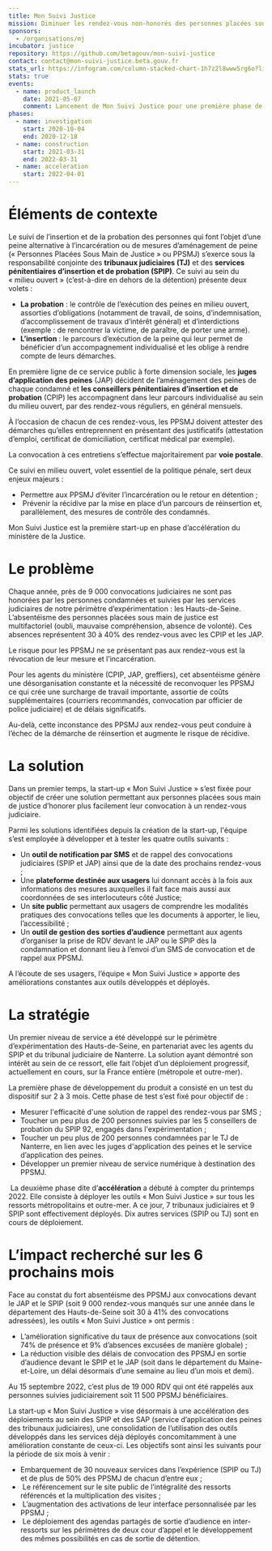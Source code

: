 ```yaml
---
title: Mon Suivi Justice
mission: Diminuer les rendez-vous non-honorés des personnes placées sous main de justice
sponsors:
  - /organisations/mj
incubator: justice
repository: https://github.com/betagouv/mon-suivi-justice
contact: contact@mon-suivi-justice.beta.gouv.fr
stats_url: https://infogram.com/column-stacked-chart-1h7z2l8www5rg6o?live
stats: true
events:
  - name: product_launch
    date: 2021-05-07
    comment: Lancement de Mon Suivi Justice pour une première phase de 6 mois.
phases:
  - name: investigation
    start: 2020-10-04
    end: 2020-12-18
  - name: construction
    start: 2021-03-31
    end: 2022-03-31
  - name: acceleration
    start: 2022-04-01
---
```

# **Éléments de contexte**

Le suivi de l’insertion et de la probation des personnes qui font l’objet d’une peine alternative à l’incarcération ou de mesures d’aménagement de peine (« Personnes Placées Sous Main de Justice » ou PPSMJ) s’exerce sous la responsabilité conjointe des **tribunaux judiciaires (TJ)** et des **services pénitentiaires d’insertion et de probation (SPIP)**. Ce suivi au sein du « milieu ouvert » (c’est-à-dire en dehors de la détention) présente deux volets :

* **La probation** : le contrôle de l’exécution des peines en milieu ouvert, assorties d’obligations (notamment de travail, de soins, d’indemnisation, d’accomplissement de travaux d’intérêt général) et d’interdictions (exemple : de rencontrer la victime, de paraître, de porter une arme).
* **L’insertion** : le parcours d’exécution de la peine qui leur permet de bénéficier d’un accompagnement individualisé et les oblige à rendre compte de leurs démarches.

En première ligne de ce service public à forte dimension sociale, les **juges d’application des peines** (JAP) décident de l’aménagement des peines de chaque condamné et **les conseillers pénitentiaires d’insertion et de probation** (CPIP) les accompagnent dans leur parcours individualisé au sein du milieu ouvert, par des rendez-vous réguliers, en général mensuels.

À l’occasion de chacun de ces rendez-vous, les PPSMJ doivent attester des démarches qu’elles entreprennent en présentant des justificatifs (attestation d’emploi, certificat de domiciliation, certificat médical par exemple).

La convocation à ces entretiens s’effectue majoritairement par **voie postale**.

Ce suivi en milieu ouvert, volet essentiel de la politique pénale, sert deux enjeux majeurs :  

* Permettre aux PPSMJ d’éviter l’incarcération ou le retour en détention ;
*  Prévenir la récidive par la mise en place d’un parcours de réinsertion et, parallèlement, des mesures de contrôle des condamnés. 

Mon Suivi Justice est la première start-up en phase d’accélération du ministère de la Justice.

# **Le problème**

Chaque année, près de 9 000 convocations judiciaires ne sont pas honorées par les personnes condamnées et suivies par les services judiciaires de notre périmètre d’expérimentation : les Hauts-de-Seine. L’absentéisme des personnes placées sous main de justice est multifactoriel (oubli, mauvaise compréhension, absence de volonté). Ces absences représentent 30 à 40% des rendez-vous avec les CPIP et les JAP.

Le risque pour les PPSMJ ne se présentant pas aux rendez-vous est la révocation de leur mesure et l’incarcération.

Pour les agents du ministère (CPIP, JAP, greffiers), cet absentéisme génère une désorganisation constante et la nécessité de reconvoquer les PPSMJ ce qui crée une surcharge de travail importante, assortie de coûts supplémentaires (courriers recommandés, convocation par officier de police judiciaire) et de délais significatifs.

Au-delà, cette inconstance des PPSMJ aux rendez-vous peut conduire à l’échec de la démarche de réinsertion et augmente le risque de récidive.

# **La solution**

Dans un premier temps, la start-up « Mon Suivi Justice » s’est fixée pour objectif de créer une solution permettant aux personnes placées sous main de justice d’honorer plus facilement leur convocation à un rendez-vous judiciaire.

Parmi les solutions identifiées depuis la création de la start-up, l'équipe s’est employée à développer et à tester les quatre outils suivants :

* Un **outil de notification par SMS** et de rappel des convocations judiciaires (SPIP et JAP) ainsi que de la date des prochains rendez-vous ;
* Une **plateforme destinée aux usagers** lui donnant accès à la fois aux informations des mesures auxquelles il fait face mais aussi aux coordonnées de ses interlocuteurs côté Justice;
* Un **site public** permettant aux usagers de comprendre les modalités pratiques des convocations telles que les documents à apporter, le lieu, l’accessibilité ;
* Un **outil de gestion des sorties d’audience** permettant aux agents d’organiser la prise de RDV devant le JAP ou le SPIP dès la condamnation et donnant lieu à l’envoi d’un SMS de convocation et de rappel aux PPSMJ.

A l’écoute de ses usagers, l’équipe « Mon Suivi Justice » apporte des améliorations constantes aux outils développés et déployés.

# **La stratégie**

Un premier niveau de service a été développé sur le périmètre d’expérimentation des Hauts-de-Seine, en partenariat avec les agents du SPIP et du tribunal judiciaire de Nanterre. La solution ayant démontré son intérêt au sein de ce ressort, elle fait l’objet d’un déploiement progressif, actuellement en cours, sur la France entière (métropole et outre-mer).

La première phase de développement du produit a consisté en un test du dispositif sur 2 à 3 mois. Cette phase de test s’est fixé pour objectif de :

* Mesurer l'efficacité d'une solution de rappel des rendez-vous par SMS ;
* Toucher un peu plus de 200 personnes suivies par les 5 conseillers de probation du SPIP 92, engagés dans l'expérimentation ;
* Toucher un peu plus de 200 personnes condamnées par le TJ de Nanterre, en lien avec les juges d'application des peines et le service d’application des peines.
* Développer un premier niveau de service numérique à destination des PPSMJ.

 La deuxième phase dite d’**accélération** a débuté à compter du printemps 2022. Elle consiste à déployer les outils « Mon Suivi Justice » sur tous les ressorts métropolitains et outre-mer. A ce jour, 7 tribunaux judiciaires et 9 SPIP sont effectivement déployés. Dix autres services (SPIP ou TJ) sont en cours de déploiement.

# **L’impact recherché sur les 6 prochains mois**

Face au constat du fort absentéisme des PPSMJ aux convocations devant le JAP et le SPIP (soit 9 000 rendez-vous manqués sur une année dans le département des Hauts-de-Seine soit 30 à 41% des convocations adressées), les outils « Mon Suivi Justice » ont permis :

* L’amélioration significative du taux de présence aux convocations (soit 74% de présence et 9% d’absences excusées de manière globale) ;
* La réduction visible des délais de convocation des PPSMJ en sortie d’audience devant le SPIP et le JAP (soit dans le département du Maine-et-Loire, un délai désormais d’une semaine au lieu d’un mois et demi).

Au 15 septembre 2022, c’est plus de 19 000 RDV qui ont été rappelés aux personnes suivies judiciairement soit 11 500 PPSMJ bénéficiaires.

La start-up « Mon Suivi Justice » vise désormais à une accélération des déploiements au sein des SPIP et des SAP (service d’application des peines des tribunaux judiciaires), une consolidation de l’utilisation des outils développés dans les services déjà déployés concomitamment à une amélioration constante de ceux-ci. Les objectifs sont ainsi les suivants pour la période de six mois à venir :

* Embarquement de 30 nouveaux services dans l’expérience (SPIP ou TJ) et de plus de 50% des PPSMJ de chacun d’entre eux ;
*  Le référencement sur le site public de l’intégralité des ressorts référencés et la multiplication des visites ;
*  L’augmentation des activations de leur interface personnalisée par les PPSMJ ;
*  Le déploiement des agendas partagés de sortie d’audience en inter-ressorts sur les périmètres de deux cour d’appel et le développement des mêmes possibilités en cas de sortie de détention.
